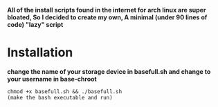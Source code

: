 **All of the install scripts found in the internet for arch linux are super bloated, So I decided to create my own, A minimal (under 90 lines of code) "lazy" script**

# Installation

**change the name of your storage device in basefull.sh and change to your username in base-chroot**

```
chmod +x basefull.sh && ./basefull.sh
(make the bash executable and run)

